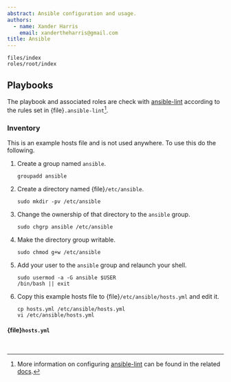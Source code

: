 ```yaml
---
abstract: Ansible configuration and usage.
authors:
  - name: Xander Harris
    email: xandertheharris@gmail.com
title: Ansible
---
```


```{toctree}
files/index
roles/root/index
```

## Playbooks

The playbook and associated roles are check with
[ansible-lint](https://ansible.readthedocs.io/projects/lint/) according
to the rules set in {file}`.ansible-lint`[^ansible-lint].

### Inventory

This is an example hosts file and is not used anywhere. To use this do the
following.

1. Create a group named `ansible`.

   ```{code-block} shell
   groupadd ansible
   ```

2. Create a directory named {file}`/etc/ansible`.

   ```{code-block} shell
   sudo mkdir -pv /etc/ansible
   ```

3. Change the ownership of that directory to the `ansible` group.

   ```{code-block} shell
   sudo chgrp ansible /etc/ansible
   ```

4. Make the directory group writable.

   ```{code-block} shell
   sudo chmod g+w /etc/ansible
   ```

5. Add your user to the `ansible` group and relaunch your shell.

   ```{code-block} shell
   sudo usermod -a -G ansible $USER
   /bin/bash || exit
   ```

6. Copy this example hosts file to {file}`/etc/ansible/hosts.yml` and edit it.

   ```{code-block} shell
   cp hosts.yml /etc/ansible/hosts.yml
   vi /etc/ansible/hosts.yml
   ```

#### {file}`hosts.yml`

```{autoyaml} ansible/hosts.yml
```

```{sectionauthor} Xander Harris <xander.harris@gmail.com>
```

[^ansible-lint]: More information on configuring
    [ansible-lint](https://ansible.readthedocs.io/projects/lint/) can be found
    in the related
    [docs](https://ansible.readthedocs.io/projects/lint/configuring/#ansible-lint-configuration).
